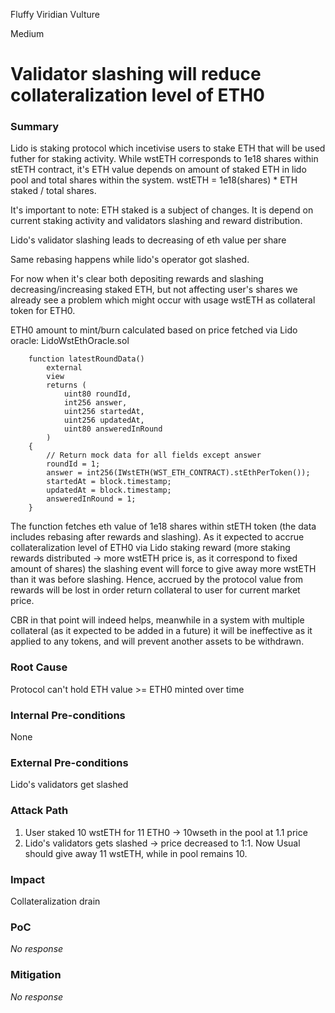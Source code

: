 Fluffy Viridian Vulture

Medium

# Validator slashing will reduce collateralization level of ETH0

### Summary

Lido is staking protocol which incetivise users to stake ETH that will be used futher for staking activity.
While wstETH corresponds to 1e18 shares within stETH contract, it's ETH value depends on amount of staked ETH in lido pool and total shares within the system. 
wstETH = 1e18(shares) * ETH staked / total shares. 

It's important to note: ETH staked is a subject of changes. It is depend on current staking activity and validators slashing and reward distribution.



Lido's validator slashing leads to decreasing of eth value per share 

Same rebasing happens while lido's operator got slashed.

For now when it's clear both depositing rewards and slashing decreasing/increasing staked ETH, but not affecting user's shares we already see a problem which might occur with usage wstETH as collateral token for ETH0.

ETH0 amount to mint/burn calculated based on price fetched via Lido oracle:
LidoWstEthOracle.sol
```solidity
    function latestRoundData()
        external
        view
        returns (
            uint80 roundId,
            int256 answer,
            uint256 startedAt,
            uint256 updatedAt,
            uint80 answeredInRound
        )
    {
        // Return mock data for all fields except answer
        roundId = 1;
        answer = int256(IWstETH(WST_ETH_CONTRACT).stEthPerToken());
        startedAt = block.timestamp;
        updatedAt = block.timestamp;
        answeredInRound = 1;
    }
```
The function fetches eth value of 1e18 shares within stETH token (the data includes rebasing after rewards and slashing). 
As it expected to accrue collateralization level of ETH0 via Lido staking reward (more staking rewards distributed -> more wstETH price is, as it correspond to fixed amount of shares) the slashing event will force to give away more wstETH than it was before slashing. Hence, accrued by the protocol value from rewards will be lost in order return collateral to user for current market price.  

CBR in that point will indeed helps, meanwhile in a system with multiple collateral (as it expected to be added in a future) it will be ineffective as it applied to any tokens, and will prevent another assets to be withdrawn. 



### Root Cause
Protocol can't hold ETH value >= ETH0 minted over time

### Internal Pre-conditions

None

### External Pre-conditions

Lido's validators get slashed

### Attack Path

1. User staked 10 wstETH for 11 ETH0 -> 10wseth in the pool at 1.1 price
2. Lido's validators gets slashed -> price decreased to 1:1. Now Usual should give away 11 wstETH, while in pool remains 10.

### Impact

Collateralization drain

### PoC

_No response_

### Mitigation

_No response_